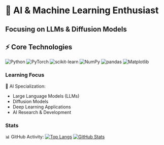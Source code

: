 # 🤖 AI & Machine Learning Enthusiast
## Focusing on LLMs & Diffusion Models

## ⚡ Core Technologies

![Python](https://img.shields.io/badge/-Python-3776AB?style=flat-square&logo=Python&logoColor=white)
![PyTorch](https://img.shields.io/badge/-PyTorch-EE4C2C?style=flat-square&logo=PyTorch&logoColor=white)
![scikit-learn](https://img.shields.io/badge/-scikit--learn-F7931E?style=flat-square&logo=scikit-learn&logoColor=white)
![NumPy](https://img.shields.io/badge/-NumPy-013243?style=flat-square&logo=NumPy&logoColor=white)
![pandas](https://img.shields.io/badge/-pandas-150458?style=flat-square&logo=pandas&logoColor=white)
![Matplotlib](https://img.shields.io/badge/-Matplotlib-11557C?style=flat-square&logo=Matplotlib&logoColor=white)

### Learning Focus
🤖 AI Specialization:
- Large Language Models (LLMs)
- Diffusion Models
- Deep Learning Applications
- AI Research & Development

### Stats
📊 GitHub Activity:
[![Top Langs](https://github-readme-stats.vercel.app/api/top-langs/?username=rodalit&layout=compact)](https://github.com/anuraghazra/github-readme-stats)
[![GitHub Stats](https://github-readme-stats.vercel.app/api?username=rodalit&show_icons=true&theme=radical)](https://github.com/anuraghazra/github-readme-stats)
